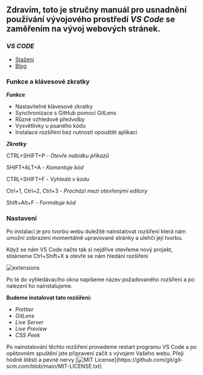 
## __Zdravím__, toto je stručny manuál pro usnadnění používání vývojového prostředí _VS Code_ se zaměřením na vývoj webových stránek. 

### _VS CODE_

 - [Stažení ](https://code.visualstudio.com/download)
 - [Blog](https://code.visualstudio.com/blogs/2021/10/20/vscode-dev)

### Funkce a klávesové zkratky

___Funkce___
- Nastavitelné klávesové zkratky
- Synchronizace s GitHub pomocí GitLens
- Různé vzhledové předvolby
- Vysvětlivky u psaného kódu 
- Instalace rozšíření bez nutností opouštět aplikaci 

___Zkratky___

CTRL+SHIFT+P - _Otevře nabídku příkazů_

SHIFT+ALT+A - _Komentuje kód_

CTRL+SHIFT+F - _Vyhledá v kódu_

Ctrl+1, Ctrl+2, Ctrl+3 - _Prochází mezi otevřenými editory_

Shift+Alt+F - _Formátuje kód_ 
### Nastavení

Po instalaci je pro tvorbu webu duležité nainstalovat rozšíření která nám umožní zobrazení momentálně upravované stránky a ulehčí její tvorbu.

Když se nám VS Code načte tak si nejdříve otevřeme nový projekt, stiskneme Ctrl+Shift+X a otevře se nám hledání rozšíření

![extensions](https://user-images.githubusercontent.com/85548309/154820891-de3b67dc-302e-44cf-9609-4d2c313020cc.png)

Po té do vyhledávacího okna napíšeme název požadovaného rozšíření a po nalezení ho nainstalujeme.

__Budeme instalovat tato rozšíření:__

- _Prettier_
- _GitLens_
- _Live Server_
- _Live Preview_
- _CSS Peek_

Po nainstalování těchto rozšíření provedeme restart programu VS Code a po opětovném spuštění jste připravení začít s vývojem Vašeho webu. 
Přeji hodně štěstí a pevné nervy
[![MIT License](https://img.shields.io/apm/l/atomic-design-ui.svg?)](https://github.com/git/git-scm.com/blob/main/MIT-LICENSE.txt)


